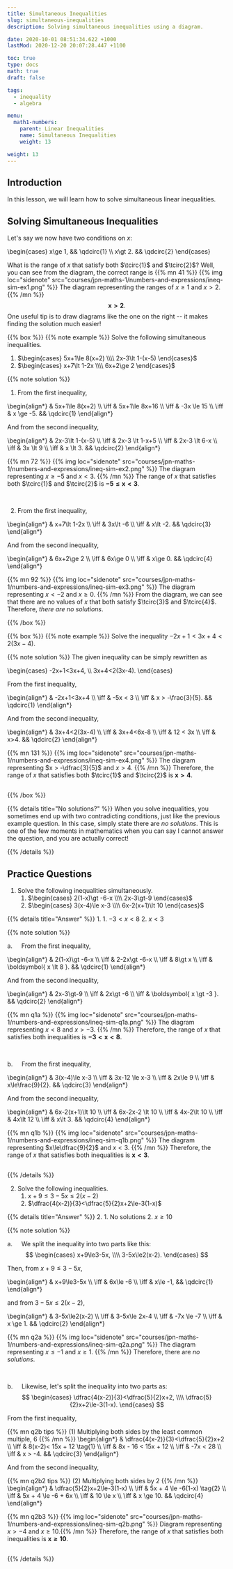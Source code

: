```yaml
---
title: Simultaneous Inequalities
slug: simultaneous-inequalities
description: Solving simultaneous inequalities using a diagram.

date: 2020-10-01 08:51:34.622 +1000
lastMod: 2020-12-20 20:07:28.447 +1100

toc: true
type: docs
math: true
draft: false

tags:
  - inequality
  - algebra

menu:
  math1-numbers:
    parent: Linear Inequalities
    name: Simultaneous Inequalities
    weight: 13

weight: 13
---
```


## Introduction

In this lesson, we will learn how to solve simultaneous linear inequalities.


## Solving Simultaneous Inequalities

Let's say we now have two conditions on $x$:

\begin{cases}
  x\ge 1, && \qdcirc{1} \\\\
  x\gt 2. && \qdcirc{2}
\end{cases}

What is the range of $x$ that satisfy both $\tcirc{1}$ and $\tcirc{2}$? Well, you can see from the diagram, the correct range is {{% mn 41 %}}
{{% img loc="sidenote" src="courses/jpn-maths-1/numbers-and-expressions/ineq-sim-ex1.png" %}} The diagram representing the ranges of $x\ge 1$ and $x\gt 2$.
{{% /mn %}} $$ \boldsymbol{ x \gt 2 }. $$ One useful tip is to draw diagrams like the one on the right -- it makes finding the solution much easier!

{{% box %}}
{{% note example %}}
Solve the following simultaneous inequalities.
1. $\begin{cases} 5x+1\le 8(x+2) \\\\ 2x-3\lt 1-(x-5) \end{cases}$
2. $\begin{cases} x+7\lt 1-2x \\\\ 6x+2\ge 2 \end{cases}$

{{% note solution %}}

1. From the first inequality,

\begin{align*}
  & 5x+1\le 8(x+2) \\\\
  \iff & 5x+1\le 8x+16 \\\\
  \iff & -3x \le 15 \\\\
  \iff & x \ge -5. && \qdcirc{1}
\end{align*}

And from the second inequality,

\begin{align*}
  & 2x-3\lt 1-(x-5) \\\\
  \iff & 2x-3 \lt 1-x+5 \\\\
  \iff & 2x-3 \lt 6-x \\\\
  \iff & 3x \lt 9 \\\\
  \iff & x \lt 3. && \qdcirc{2}
\end{align*}

{{% mn 72 %}}
{{% img loc="sidenote" src="courses/jpn-maths-1/numbers-and-expressions/ineq-sim-ex2.png" %}} The diagram representing $x\ge -5$ and $x<3$.
{{% /mn %}} The range of $x$ that satisfies both $\tcirc{1}$ and $\tcirc{2}$ is $\boldsymbol{ -5\le x \lt 3 }$.

<br>

2. From the first inequality,

\begin{align*}
  & x+7\lt 1-2x \\\\
  \iff & 3x\lt -6 \\\\
  \iff & x\lt -2. && \qdcirc{3}
\end{align*}

And from the second inequality,

\begin{align*}
  & 6x+2\ge 2 \\\\
  \iff & 6x\ge 0 \\\\
  \iff & x\ge 0. && \qdcirc{4}
\end{align*}

{{% mn 92 %}}
{{% img loc="sidenote" src="courses/jpn-maths-1/numbers-and-expressions/ineq-sim-ex3.png" %}} The diagram representing $x \lt -2$ and $x\ge 0$.
{{% /mn %}} From the diagram, we can see that there are no values of $x$ that both satisfy $\tcirc{3}$ and $\tcirc{4}$. Therefore, *there are no solutions*.

{{% /box %}}

<p></p>

{{% box %}}
{{% note example %}}
Solve the inequality $-2x+1<3x+4<2(3x-4)$.

{{% note solution %}}
The given inequality can be simply rewritten as

\begin{cases}
  -2x+1<3x+4, \\\\
  3x+4<2(3x-4).
\end{cases}

From the first inequality,

\begin{align*}
  & -2x+1<3x+4 \\\\
  \iff & -5x < 3 \\\\
  \iff & x > -\frac{3}{5}. && \qdcirc{1}
\end{align*}

And from the second inequality,

\begin{align*}
  & 3x+4<2(3x-4) \\\\
  \iff & 3x+4<6x-8 \\\\
  \iff & 12 < 3x \\\\
  \iff & x>4. && \qdcirc{2}
\end{align*}

{{% mn 131 %}}
{{% img loc="sidenote" src="courses/jpn-maths-1/numbers-and-expressions/ineq-sim-ex4.png" %}} The diagram representing $x > -\dfrac{3}{5}$ and $x>4$.
{{% /mn %}} Therefore, the range of $x$ that satisfies both $\tcirc{1}$ and $\tcirc{2}$ is $\boldsymbol{ x \gt 4 }$.

<hr style="visibility: hidden" />

{{% /box %}}

{{% details title="No solutions?" %}}
When you solve inequalities, you sometimes end up with two contradicting conditions, just like the previous example question. In this case, simply state there are *no solutions*. This is one of the few moments in mathematics when you can say I cannot answer the question, and you are actually correct!

<p></p>

{{% /details %}}


## Practice Questions

1. Solve the following inequalities simultaneously.
    1. $\begin{cases} 2(1-x)\gt -6-x \\\\ 2x-3\gt-9 \end{cases}$
    2. $\begin{cases} 3(x-4)\le x-3 \\\\ 6x-2(x+1)\lt 10 \end{cases}$

{{% details title="Answer" %}}
1. 
    1. $-3 \lt x \lt 8$
    2. $x\lt 3$

{{% note solution %}}

$\text{a.} \quad$ From the first inequality,

\begin{align*}
  & 2(1-x)\gt -6-x \\\\
  \iff & 2-2x\gt -6-x \\\\
  \iff & 8\gt x \\\\
  \iff & \boldsymbol{ x \lt 8 }. && \qdcirc{1}
\end{align*}

And from the second inequality,

\begin{align*}
  & 2x-3\gt-9 \\\\
  \iff & 2x\gt -6 \\\\
  \iff & \boldsymbol{ x \gt -3 }. && \qdcirc{2}
\end{align*}

{{% mn q1a %}}
{{% img loc="sidenote" src="courses/jpn-maths-1/numbers-and-expressions/ineq-sim-q1a.png" %}} The diagram representing $x \lt 8$ and $x \gt -3$.
{{% /mn %}} Therefore, the range of $x$ that satisfies both inequalities is $\boldsymbol{ -3 \lt x \lt 8 }$.

<br>

$\text{b.} \quad$ From the first inequality,

\begin{align*}
  & 3(x-4)\le x-3 \\\\
  \iff & 3x-12 \le x-3 \\\\
  \iff & 2x\le 9 \\\\
  \iff & x\le\frac{9}{2}. && \qdcirc{3}
\end{align*}

And from the second inequality,

\begin{align*}
  & 6x-2(x+1)\lt 10 \\\\
  \iff & 6x-2x-2 \lt 10 \\\\
  \iff & 4x-2\lt 10 \\\\
  \iff & 4x\lt 12 \\\\
  \iff & x\lt 3. && \qdcirc{4}
\end{align*}

{{% mn q1b %}}
{{% img loc="sidenote" src="courses/jpn-maths-1/numbers-and-expressions/ineq-sim-q1b.png" %}} The diagram representing $x\le\dfrac{9}{2}$ and $x\lt 3$.
{{% /mn %}} Therefore, the range of $x$ that satisfies both inequalities is $\boldsymbol{ x\lt 3 }$.

<hr style="visibility: hidden" />

{{% /details %}}


2. Solve the following inequalities.
    1. $x+9\le3-5x\le2(x-2)$
    2. $\dfrac{4(x-2)}{3}<\dfrac{5}{2}x+2\le-3(1-x)$

{{% details title="Answer" %}}
2. 
    1. No solutions
    2. $x\ge 10$

{{% note solution %}}

$\text{a.} \quad$ We split the inequality into two parts like this: $$ \begin{cases} x+9\le3-5x, \\\\ 3-5x\le2(x-2). \end{cases} $$

Then, from $x+9\le3-5x$,

\begin{align*}
  & x+9\le3-5x \\\\
  \iff & 6x\le -6 \\\\
  \iff & x\le -1, && \qdcirc{1}
\end{align*}

and from $3-5x\le2(x-2)$,

\begin{align*}
  & 3-5x\le2(x-2) \\\\
  \iff & 3-5x\le 2x-4 \\\\
  \iff & -7x \le -7 \\\\
  \iff & x \ge 1. && \qdcirc{2}
\end{align*}

{{% mn q2a %}}
{{% img loc="sidenote" src="courses/jpn-maths-1/numbers-and-expressions/ineq-sim-q2a.png" %}} The diagram representing $x\le -1$ and $x\ge 1$.
{{% /mn %}} Therefore, there are *no solutions*.

<br>

$\text{b.} \quad$ Likewise, let's split the inequality into two parts as: $$ \begin{cases} \dfrac{4(x-2)}{3}<\dfrac{5}{2}x+2, \\\\ \dfrac{5}{2}x+2\le-3(1-x). \end{cases} $$

From the first inequality,

{{% mn q2b tips %}}
$(1)$ Multiplying both sides by the least common multiple, $6$
{{% /mn %}}
\begin{align*}
  & \dfrac{4(x-2)}{3}<\dfrac{5}{2}x+2 \\\\
  \iff & 8(x-2)< 15x + 12 \tag{1} \\\\
  \iff & 8x - 16 < 15x + 12 \\\\
  \iff & -7x < 28 \\\\
  \iff & x > -4. && \qdcirc{3}
\end{align*}

And from the second inequality,

{{% mn q2b2 tips %}}
$(2)$ Multiplying both sides by $2$
{{% /mn %}}
\begin{align*}
  & \dfrac{5}{2}x+2\le-3(1-x) \\\\
  \iff & 5x + 4 \le -6(1-x) \tag{2} \\\\
  \iff & 5x + 4 \le -6 + 6x \\\\
  \iff & 10 \le x \\\\
  \iff & x \ge 10. && \qdcirc{4}
\end{align*}

{{% mn q2b3 %}}
{{% img loc="sidenote" src="courses/jpn-maths-1/numbers-and-expressions/ineq-sim-q2b.png" %}} Diagram representing $x>-4$ and $x\ge 10$.{{% /mn %}} Therefore, the range of $x$ that satisfies both inequalities is $\boldsymbol{ x\ge 10 }$.

<hr style="visibility: hidden" />

{{% /details %}}

